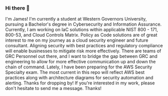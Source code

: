 ### Hi there 👋

I'm James! I'm currently a student at Western Governors University, pursuing a Bachelor's degree in Cybersecurity and Information Assurance. Currently, I am working on IaC solutions within applicable NIST 800 - 171, 800-53, and Cloud Controls Matrix. Policy as Code solutions are of great interest to me on my journey as a cloud security engineer and future consultant. Aligning security with best practices and regulatory compliance will enable businesses to mitigate risk more effectively. There are teams of GRC Personnel out there, and I want to bridge the gap between GRC and engineering to allow for more effective communication up and down the chain of command. Lately, I have been preparing for the AWS Security Specialty exam. The most current in this repo will reflect AWS best practices along with architecture diagrams for security automation and alerting. Thanks for dropping by! If you're interested in my work,  please don't hesitate to send me a message. Thanks!


<!--
**sqallFF/sqallFF** is a ✨ _special_ ✨ repository because its `README.md` (this file) appears on your GitHub profile.

Here are some ideas to get you started:

- 🔭 I’m currently working on ...
- 🌱 I’m currently learning ...
- 👯 I’m looking to collaborate on ...
- 🤔 I’m looking for help with ...
- 💬 Ask me about ...
- 📫 How to reach me: ...
- 😄 Pronouns: ...
- ⚡ Fun fact: ...
-->
